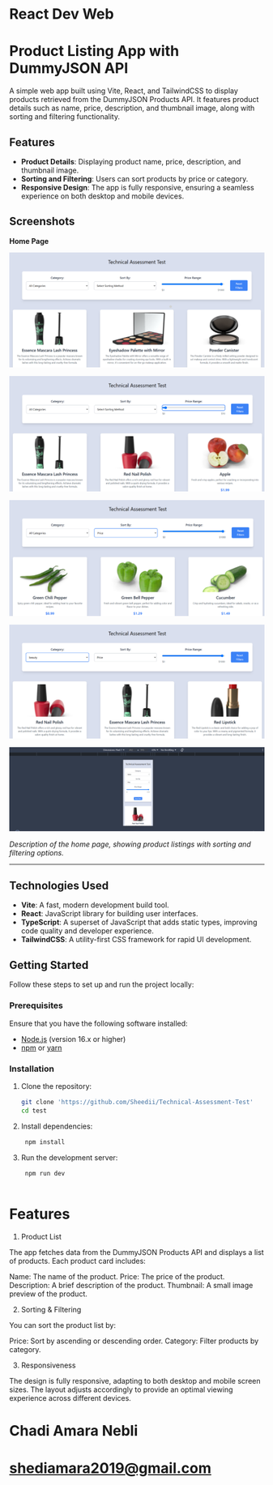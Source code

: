 
# React Dev Web
# Product Listing App with DummyJSON API

A simple web app built using Vite, React, and TailwindCSS to display products retrieved from the DummyJSON Products API. It features product details such as name, price, description, and thumbnail image, along with sorting and filtering functionality.

## Features

- **Product Details**: Displaying product name, price, description, and thumbnail image.
- **Sorting and Filtering**: Users can sort products by price or category.
- **Responsive Design**: The app is fully responsive, ensuring a seamless experience on both desktop and mobile devices.

## Screenshots

**Home Page**

![Home Page Screenshot](./pic/screenshot1.png)

![Home Page Screenshot](./pic/screenshot2.png)

![Home Page Screenshot](./pic/screenshot3.png)

![Home Page Screenshot](./pic/screenshot4.png)

![Home Page Screenshot](./pic/screenshot5.png)

_Description of the home page, showing product listings with sorting and filtering options._

---

## Technologies Used

- **Vite**: A fast, modern development build tool.
- **React**: JavaScript library for building user interfaces.
- **TypeScript**: A superset of JavaScript that adds static types, improving code quality and developer experience.
- **TailwindCSS**: A utility-first CSS framework for rapid UI development.

## Getting Started

Follow these steps to set up and run the project locally:

### Prerequisites

Ensure that you have the following software installed:

- [Node.js](https://nodejs.org/) (version 16.x or higher)
- [npm](https://www.npmjs.com/) or [yarn](https://yarnpkg.com/)

### Installation

1. Clone the repository:

   ```bash
   git clone 'https://github.com/Sheedii/Technical-Assessment-Test'
   cd test

2. Install dependencies:

   ```bash
    npm install

3. Run the development server:

   ```bash
    npm run dev



# Features

1. Product List

The app fetches data from the DummyJSON Products API and displays a list of products. Each product card includes:

Name: The name of the product.
Price: The price of the product.
Description: A brief description of the product.
Thumbnail: A small image preview of the product.

2. Sorting & Filtering

You can sort the product list by:

Price: Sort by ascending or descending order.
Category: Filter products by category.

3. Responsiveness

The design is fully responsive, adapting to both desktop and mobile screen sizes. The layout adjusts accordingly to provide an optimal viewing experience across different devices.

# Chadi Amara Nebli
# shediamara2019@gmail.com
